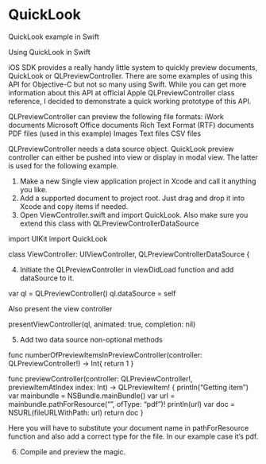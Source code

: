 # QuickLook
QuickLook example in Swift


Using QuickLook in Swift 

iOS SDK provides a really handy little system to quickly preview documents, QuickLook or QLPreviewController. 
There are some examples of using this API for Objective-C but not so many using Swift. 
While you can get more information about this API at official Apple QLPreviewController class reference, I decided to demonstrate a quick working prototype of this API.

QLPreviewController can preview the following file formats:
iWork documents
Microsoft Office documents
Rich Text Format (RTF) documents
PDF files (used in this example)
Images
Text files
CSV files

QLPreviewController needs a data source object. QuickLook preview controller can either be pushed into view or display in modal view. The latter is used for the following example.

1. Make a new Single view application project in Xcode and call it anything you like. 
2. Add a supported document to project root. Just drag and drop it into Xcode and copy items if needed.
3. Open ViewController.swift and import QuickLook. Also make sure you extend this class with QLPreviewControllerDataSource

import UIKit
import QuickLook

class ViewController: UIViewController, QLPreviewControllerDataSource {

4. Initiate the QLPreviewController in viewDidLoad function and add dataSource to it.

var ql = QLPreviewController()
ql.dataSource = self

Also present the view controller 

presentViewController(ql, animated: true, completion: nil)

5. Add two data source non-optional methods

func numberOfPreviewItemsInPreviewController(controller: QLPreviewController!) -> Int{
return 1
}

func previewController(controller: QLPreviewController!, previewItemAtIndex index: Int) -> QLPreviewItem! {
println(“Getting item”)
var mainbundle = NSBundle.mainBundle()
var url = mainbundle.pathForResource(“<YOUR DOC FILENAME>”, ofType: “pdf”)!
println(url)
var doc = NSURL(fileURLWithPath: url)
return doc
}

Here you will have to substitute your document name in pathForResource function and also add a correct type for the file. In our example case it’s pdf.

6. Compile and preview the magic.
